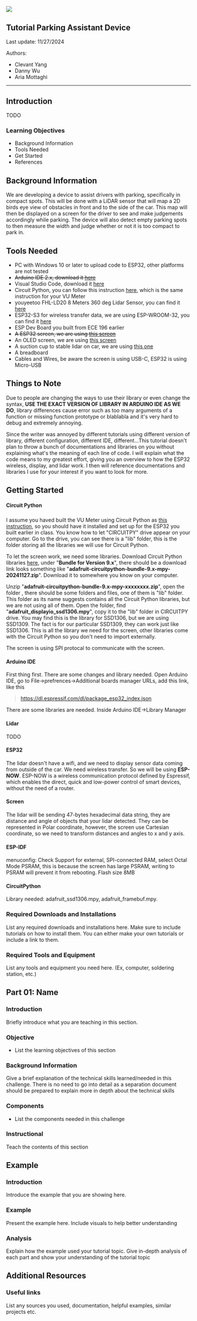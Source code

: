 ![](logo-ucsdjsoeece-white.png)
---
## Tutorial Parking Assistant Device
Last update: 11/27/2024

Authors:
  - Clevant Yang
  - Danny Wu
  - Aria Mottaghi
---


## Introduction

TODO

### Learning Objectives

- Background Information
- Tools Needed
- Get Started
- References

## Background Information

We are developing a device to assist drivers with parking, specifically in compact spots. This will be done with a LiDAR sensor that will map a 2D birds eye view of obstacles in front and to the side of the car. This map will then be displayed on a screen for the driver to see and make judgements accordingly while parking. The device will also detect empty parking spots to then measure the width and judge whether or not it is too compact to park in.

## Tools Needed
- PC with Windows 10 or later to upload code to ESP32, other platforms are not tested
- ~~Arduino IDE 2.x, download it [here][Arduino IDE Link]~~
- Visual Studio Code, download it [here][VSCode Link]
- Circuit Python, you can follow this instruction [here][Circuit Python Link], which is the same instruction for your VU Meter
- youyeetoo FHL-LD20 8 Meters 360 deg Lidar Sensor, you can find it [here][Lidar Link]
- ESP32-S3 for wireless transfer data, we are using ESP-WROOM-32, you can find it [here][ESP32 Link]
- ESP Dev Board you built from ECE 196 earlier
- ~~A ESP32 screen, we are using [this screen][Screen Link]~~
- An OLED screen, we are using [this screen][OLED Screen Link]
- A suction cup to stable lidar on car, we are using [this one][Suction Cup Link]
- A breadboard
- Cables and Wires, be aware the screen is using USB-C, ESP32 is using Micro-USB

## Things to Note
Due to people are changing the ways to use their library or even change the syntax, **USE THE EXACT VERSION OF LIBRARY IN ARDUINO IDE AS WE DO**, library differences cause error such as too many arguments of a function or missing function prototype or blablabla and it's very hard to debug and extremely annoying.

Since the writer was annoyed by different tutorials using different version of library, different configuration, different IDE, different...This tutorial doesn't plan to throw a bunch of documentations and libraries on you without explaining what's the meaning of each line of code. I will explain what the code means to my greatest effort, giving you an overview to how the ESP32 wireless, display, and lidar work. I then will reference documentations and libraries I use for your interest if you want to look for more.

## Getting Started

#### Circuit Python
#####
I assume you haved built the VU Meter using Circuit Python as [this instruction][Circuit Python Link], so you should have it installed and set up for the ESP32 you built earlier in class. You know how to let "CIRCUITPY" drive appear on your computer. Go to the drive, you can see there is a "lib" folder, this is the folder storing all the libraries we will use for Circuit Python.

To let the screen work, we need some libraries. Download Circuit Python libraries [here][Library Link], under "**Bundle for Version 9.x**", there should be a download link looks something like "**adafruit-circuitpython-bundle-9.x-mpy-20241127.zip**". Download it to somewhere you know on your computer. 

Unzip "**adafruit-circuitpython-bundle-9.x-mpy-xxxxxxxx.zip**", open the folder , there should be some folders and files, one of them is "lib" folder. This folder as its name suggests contains all the Circuit Python libraries, but we are not using all of them. Open the folder, find "**adafruit_displayio_ssd1306.mpy**", copy it to the "lib" folder in CIRCUITPY drive. You may find this is the library for SSD1306, but we are using SSD1309. The fact is for our particular SSD1309, they can work just like SSD1306. This is all the library we need for the screen, other libraries come with the Circuit Python so you don't need to import externally.

The screen is using SPI protocal to communicate with the screen.

#### Arduino IDE
First thing first. There are some changes and library needed. Open Arduino IDE, go to File->prefrences->Additional boards manager URLs, add this link, like this
>https://dl.espressif.com/dl/package_esp32_index.json


There are some libraries are needed. Inside Arduino IDE->Library Manager

#### Lidar
TODO

#### ESP32
The lidar doesn't have a wifi, and we need to display sensor data coming from outside of the car. We need wireless transfer. So we will be using **ESP-NOW**. ESP-NOW is a wireless communication protocol defined by Espressif, which enables the direct, quick and low-power control of smart devices, without the need of a router.
#### Screen
The lidar will be sending 47-bytes hexadecimal data string, they are distance and angle of objects that your lidar detected. They can be represented in Polar coordinate, however, the screen use Cartesian coordinate, so we need to transform distances and angles to x and y axis.
#### ESP-IDF
menuconfig: Check Support for external, SPI-connected RAM, select Octal Mode PSRAM, this is because the screen has large PSRAM, writing to PSRAM will prevent it from rebooting. Flash size 8MB
#### CircuitPython
Library needed: adafruit_ssd1306.mpy, adafruit_framebuf.mpy.


### Required Downloads and Installations

List any required downloads and installations here.
Make sure to include tutorials on how to install them.
You can either make your own tutorials or include a link to them.


### Required Tools and Equipment

List any tools and equipment you need here.
(Ex, computer, soldering station, etc.)

## Part 01: Name

### Introduction

Briefly introduce what  you are teaching in this section.

### Objective

- List the learning objectives of this section

### Background Information

Give a brief explanation of the technical skills learned/needed
in this challenge. There is no need to go into detail as a
separation document should be prepared to explain more in depth
about the technical skills

### Components

- List the components needed in this challenge

### Instructional

Teach the contents of this section

## Example

### Introduction

Introduce the example that you are showing here.

### Example

Present the example here. Include visuals to help better understanding

### Analysis

Explain how the example used your tutorial topic. Give in-depth analysis of each part and show your understanding of the tutorial topic

## Additional Resources

### Useful links

List any sources you used, documentation, helpful examples, similar projects etc.



[Lidar Link]: https://www.amazon.com/youyeetoo-FHL-LD20-Raspberry-Triangulated-Start-Stop/dp/B0C3CX17FN
[ESP32 Link]: https://www.amazon.com/dp/B08D5ZD528?ref=ppx_yo2ov_dt_b_fed_asin_title&th=1
[Screen Link]: https://www.amazon.com/dp/B0D7HN3XQ5?ref=ppx_yo2ov_dt_b_fed_asin_title
[Suction Cup Link]: https://www.amazon.com/ThtRht-Suction-Windshield-Camcorder-Recorder/dp/B0CPLV4B9F
[ESP-NOW Link]: https://www.espressif.com/en/solutions/low-power-solutions/esp-now
[Arduino IDE Link]: https://www.arduino.cc/en/software
[VSCode Link]: https://code.visualstudio.com/
[Circuit Python Link]: https://ece-196.github.io/docs/assignments/vu-meter/firmware/
[OLED Screen Link]: https://www.amazon.com/Teyleten-Robot-Display-SSD1309-Interface/dp/B09LND6QJ1?crid=2NS440QNA8L2N&dib=eyJ2IjoiMSJ9.l7V7zqGnfz5tpb12Y4vhPfd6kcDo9Gy_9YxzPdgyHeA-stbcUC53jzvRBqjo9Q9JBe1BkHeOFJ04y90IgaGZ3agsD5l1un_QmPUPOsPJj8ZE-nJoF3GeJ2r58FPdj7uPpWhgW64wHKHulnyFKdYspzRMkfGyqlLCzbuZkltIeoFwT9sNAwJNMJET8-38BXq6n1nJkHzrwQzCMwJJcBCXR966NtDY9C7Sn5hIxQ45Z1M.BqTYKnKZpQOdVkGlEjtYdvPTKl41DxKrgW7eLwadZLw&dib_tag=se&keywords=2.42+inch+display&qid=1731571123&sprefix=2.42+inch+displa%2Caps%2C156&sr=8-1#cr-media-gallery-popover_1732676448576
[Library Link]: https://circuitpython.org/libraries